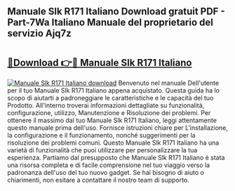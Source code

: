 ## Manuale Slk R171 Italiano Download gratuit PDF - Part-7Wa Italiano Manuale del proprietario del servizio Ajq7z

# <h2><a href="http://dfdky73.blite.top/?on=Manuale+Slk+R171+Italiano">🔗Download 👉🔴 Manuale Slk R171 Italiano</a></h2>

[![Manuale Slk R171 Italiano download](https://i.imgur.com/lujVjoI.png)](http://dfdky73.blite.top/?on=Manuale+Slk+R171+Italiano)
Benvenuto nel manuale Dell'utente per il tuo Manuale Slk R171 Italiano appena acquistato. Questa guida ha lo scopo di aiutarti a padroneggiare le caratteristiche e le capacità del tuo Prodotto. All'interno troverai informazioni dettagliate su funzionalità, configurazione, utilizzo, Manutenzione e Risoluzione dei problemi. Per ottenere il massimo dal tuo Manuale Slk R171 Italiano, leggi attentamente questo manuale prima dell'uso. Fornisce istruzioni chiare per L'installazione, la configurazione e il funzionamento, nonché suggerimenti per la risoluzione dei problemi comuni. Questo Manuale Slk R171 Italiano ha una varietà di funzionalità che puoi utilizzare per personalizzare la tua esperienza. Partiamo dal presupposto che Manuale Slk R171 Italiano è stata una risorsa completa e di facile comprensione nel tuo viaggio verso la padronanza dell'uso del tuo nuovo gadget. Se hai bisogno di aiuto o chiarimenti, non esitare a contattare il nostro team di supporto.
